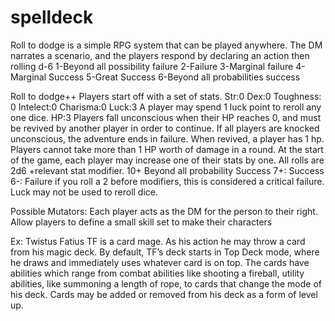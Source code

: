 # spelldeck
Roll to dodge is a simple RPG system that can be played anywhere. 
The DM narrates a scenario, and the players respond by declaring an action
then rolling d-6
1-Beyond all possibility failure
2-Failure
3-Marginal failure
4-Marginal Success
5-Great Success
6-Beyond all probabilities success

Roll to dodge++
Players start off with a set of stats. 
Str:0
Dex:0
Toughness: 0
Intelect:0
Charisma:0
Luck:3
A player may spend 1 luck point to reroll any one dice.
HP:3
Players fall unconscious when their HP reaches 0, and must be revived by another player in order to continue. If all players are knocked unconscious, the adventure ends in failure. When revived, a player has 1 hp. Players cannot take more than 1 HP worth of damage in a round. 
At the start of the game, each player may increase one of their stats by one.
All rolls are 2d6 +relevant stat modifier. 
10+ Beyond all probability Success
7+: Success
6-: Failure
if you roll a 2 before modifiers, this is considered a critical failure. Luck may not be used to reroll dice. 

Possible Mutators: Each player acts as the DM for the person to their right.
Allow players to define a small skill set to make their characters 






Ex: Twistus Fatius
TF is a card mage. As his action he may throw a card from his magic deck. 
By default, TF’s deck starts in Top Deck mode, where he draws and immediately uses whatever card is on top. The cards have abilities which range from combat abilities like shooting a fireball, utility abilities, like summoning a length of rope, to cards that change the mode of his deck. Cards may be added or removed from his deck as a form of level up. 






